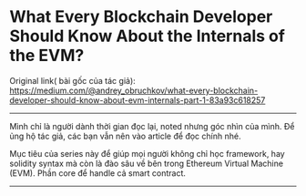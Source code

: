 # What Every Blockchain Developer Should Know About the Internals of the EVM? 

Original link( bài gốc của tác giả): https://medium.com/@andrey_obruchkov/what-every-blockchain-developer-should-know-about-evm-internals-part-1-83a93c618257

---
Mình chỉ là người dành thời gian đọc lại, noted nhưng góc nhìn của mình. Để ủng hộ tác giả, các bạn vẫn nên vào article để đọc chính nhé. 

Mục tiêu của series này để giúp mọi người không chỉ học framework, hay solidity syntax mà còn là đào sâu về bên trong Ethereum Virtual Machine (EVM). Phần core để handle cả smart contract.

---

